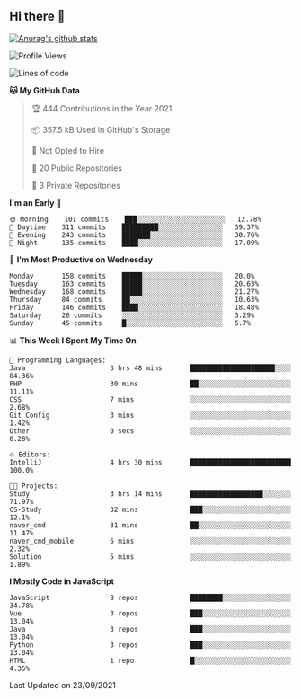 ## Hi there 👋

[![Anurag's github stats](https://github-readme-stats.vercel.app/api?username=Songwonseok)](https://github.com/anuraghazra/github-readme-stats)



<!--START_SECTION:waka-->
![Profile Views](http://img.shields.io/badge/Profile%20Views-0-blue)

![Lines of code](https://img.shields.io/badge/From%20Hello%20World%20I%27ve%20Written-2.9%20million%20lines%20of%20code-blue)

**🐱 My GitHub Data** 

> 🏆 444 Contributions in the Year 2021
 > 
> 📦 357.5 kB Used in GitHub's Storage 
 > 
> 🚫 Not Opted to Hire
 > 
> 📜 20 Public Repositories 
 > 
> 🔑 3 Private Repositories  
 > 
**I'm an Early 🐤** 

```text
🌞 Morning    101 commits    ███░░░░░░░░░░░░░░░░░░░░░░   12.78% 
🌆 Daytime    311 commits    █████████░░░░░░░░░░░░░░░░   39.37% 
🌃 Evening    243 commits    ███████░░░░░░░░░░░░░░░░░░   30.76% 
🌙 Night      135 commits    ████░░░░░░░░░░░░░░░░░░░░░   17.09%

```
📅 **I'm Most Productive on Wednesday** 

```text
Monday       158 commits    █████░░░░░░░░░░░░░░░░░░░░   20.0% 
Tuesday      163 commits    █████░░░░░░░░░░░░░░░░░░░░   20.63% 
Wednesday    168 commits    █████░░░░░░░░░░░░░░░░░░░░   21.27% 
Thursday     84 commits     ██░░░░░░░░░░░░░░░░░░░░░░░   10.63% 
Friday       146 commits    ████░░░░░░░░░░░░░░░░░░░░░   18.48% 
Saturday     26 commits     ░░░░░░░░░░░░░░░░░░░░░░░░░   3.29% 
Sunday       45 commits     █░░░░░░░░░░░░░░░░░░░░░░░░   5.7%

```


📊 **This Week I Spent My Time On** 

```text
💬 Programming Languages: 
Java                     3 hrs 48 mins       █████████████████████░░░░   84.36% 
PHP                      30 mins             ██░░░░░░░░░░░░░░░░░░░░░░░   11.11% 
CSS                      7 mins              ░░░░░░░░░░░░░░░░░░░░░░░░░   2.68% 
Git Config               3 mins              ░░░░░░░░░░░░░░░░░░░░░░░░░   1.42% 
Other                    0 secs              ░░░░░░░░░░░░░░░░░░░░░░░░░   0.28%

🔥 Editors: 
IntelliJ                 4 hrs 30 mins       █████████████████████████   100.0%

🐱‍💻 Projects: 
Study                    3 hrs 14 mins       ██████████████████░░░░░░░   71.97% 
CS-Study                 32 mins             ███░░░░░░░░░░░░░░░░░░░░░░   12.1% 
naver_cmd                31 mins             ██░░░░░░░░░░░░░░░░░░░░░░░   11.47% 
naver_cmd_mobile         6 mins              ░░░░░░░░░░░░░░░░░░░░░░░░░   2.32% 
Solution                 5 mins              ░░░░░░░░░░░░░░░░░░░░░░░░░   1.89%

```

**I Mostly Code in JavaScript** 

```text
JavaScript               8 repos             ████████░░░░░░░░░░░░░░░░░   34.78% 
Vue                      3 repos             ███░░░░░░░░░░░░░░░░░░░░░░   13.04% 
Java                     3 repos             ███░░░░░░░░░░░░░░░░░░░░░░   13.04% 
Python                   3 repos             ███░░░░░░░░░░░░░░░░░░░░░░   13.04% 
HTML                     1 repo              █░░░░░░░░░░░░░░░░░░░░░░░░   4.35%

```



 Last Updated on 23/09/2021
<!--END_SECTION:waka-->
